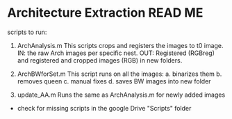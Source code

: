 # Architecture Extraction READ ME

scripts to run:

1) ArchAnalysis.m
This scripts crops and registers the images to t0 image.
IN: the raw Arch images per specific nest.
OUT: Registered (RGBreg) and registered and cropped images (RGB) in new folders.

2) ArchBWforSet.m
This script runs on all the images:
  a. binarizes them
  b. removes queen
  c. manual fixes
  d. saves BW images into new folder

3) update_AA.m
Runs the same as ArchAnalysis.m for newly added images

* check for missing scripts in the google Drive "Scripts" folder
